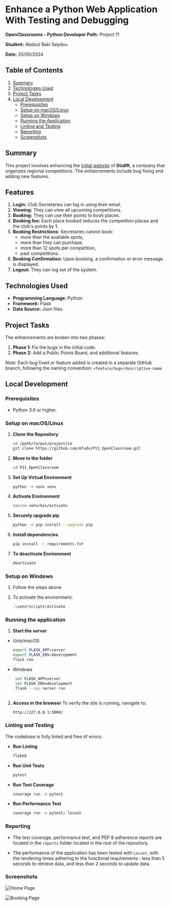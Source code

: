 # Enhance a Python Web Application With Testing and Debugging

**OpenClassrooms - Python Developer Path:** Project 11

**Student:** Abdoul Baki Seydou

**Date:** 20/05/2024 

## Table of Contents
1. [Summary](#summary)
2. [Technologies Used](#technologies-used)
3. [Project Tasks](#project-tasks)
4. [Local Development](#local-development)
   - [Prerequisites](#prerequisites)
   - [Setup on macOS/Linux](#setup-on-macoslinux)
   - [Setup on Windows](#setup-on-windows)
   - [Running the Application](#running-the-application)
   - [Linting and Testing](#linting-and-testing)
   - [Reporting](#reporting)
   - [Screenshots](#screenshots)

## Summary
This project involves enhancing the [initial website](https://github.com/OpenClassrooms-Student-Center/Python_Testing/) 
of **Güdlft**, a company that organizes regional competitions.
The enhancements include bug fixing and adding new features.

## Features
1. **Login:** Club Secretaries can log in using their email.
2. **Viewing:** They can view all upcoming competitions.
3. **Booking:** They can use their points to book places.
4. **Booking fee:** Each place booked reduces the competition places and the club's points by 1.
5. **Booking Restrictions:** Secretaries cannot book: 
    - more than the available spots, 
    - more than they can purchase, 
    - more than 12 spots per competition, 
    - past competitions.
6. **Booking Confirmation:** Upon booking, a confirmation or error message is displayed.
7. **Logout:** They can log out of the system.

## Technologies Used
- **Programming Language:** Python  
- **Framework:** Flask  
- **Data Source:** Json files.

## Project Tasks
The enhancements are broken into two phases:
1. **Phase 1:** Fix the bugs in the initial code.
2. **Phase 2:** Add a Public Points Board, and additional features.

*Note:* Each bug fixed or feature added is created in a separate GitHub branch, following the naming convention:
````<feature/bug>/descriptive-name````.

## Local Development

### Prerequisites
- Python 3.6 or higher.

### Setup on macOS/Linux

1. **Clone the Repository**
   ```bash
   cd /path/to/put/project/in
   git clone https://github.com/Afudu/P11_OpenClassroom.git

2. **Move to the folder**
   ```bash
   cd P11_OpenClassroom

3. **Set Up Virtual Environment**
   ```bash
   python -m venv venv
   
4. **Activate Environment**
   ```bash
   source venv/bin/activate 

5. **Securely upgrade pip**
   ```bash
   python -m pip install --upgrade pip 

6. **Install dependencies**
   ```bash
   pip install -r requirements.txt
   
7. **To deactivate Environment**
   ```bash
   deactivate

### Setup on Windows

1. Follow the steps above.

2. To activate the environment:
   ```bash
   .\venv\Scripts\Activate

### Running the application

1. **Start the server**
  * Unix/macOS
    ```bash
    export FLASK_APP=server
    export FLASK_ENV=development
    flask run

  * Windows
    ```bash
     set FLASK_APP=server
     set FLASK_ENV=development
     flask --app server run
   
2. **Access in the browser**
   To verify the site is running, navigate to:
   ```bash
   http://127.0.0.1:5000/

### Linting and Testing
The codebase is fully linted and free of errors.

- **Run Linting**
  ```bash
  flake8

- **Run Unit Tests**
  ```bash
  pytest

- **Run Test Coverage**
  ```bash
  coverage run -m pytest
  
- **Run Performance Test**
  ```bash
  coverage run -m pytest; locust

### Reporting
- The test coverage, performance test, and PEP 8 adherence reports are located in the ```reports``` folder located in the root 
of the repository.

- The performance of the application has been tested with ```Locust```, with the rendering times adhering
to the functional requirements : less than 5 seconds to retrieve data, and less than 2 seconds to update data.

### Screenshots

![Home Page](screenshots/home_page.png "Home Page")

![Booking Page](screenshots/booking_page.png "Booking Page")
